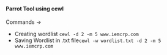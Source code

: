#### Parrot Tool using cewl
Commands ->
- Creating wordlist `cewl -d 2 -m 5 www.iemcrp.com`
- Saving Wordlist in .txt file`cewl -w wordlist.txt -d 2 -m 5 www.iemcrp.com`

